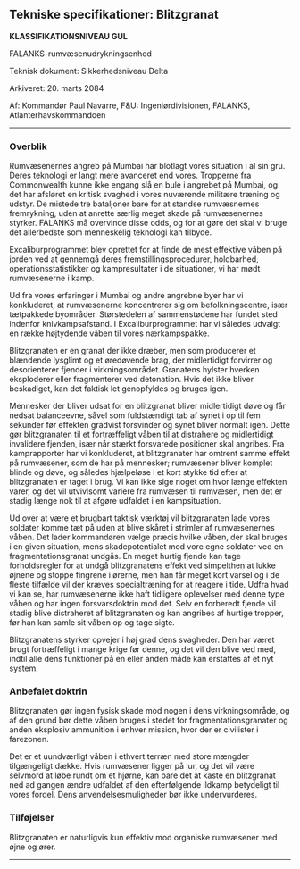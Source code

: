 ## Tekniske specifikationer: Blitzgranat

**KLASSIFIKATIONSNIVEAU GUL**

FALANKS-rumvæsenudrykningsenhed

Teknisk dokument: Sikkerhedsniveau Delta

Arkiveret: 20. marts 2084

Af: Kommandør Paul Navarre, F&U: Ingeniørdivisionen, FALANKS,
Atlanterhavskommandoen

------------------------------------------------------------------------

### Overblik

Rumvæsenernes angreb på Mumbai har blotlagt vores situation i al sin
gru. Deres teknologi er langt mere avanceret end vores. Tropperne fra
Commonwealth kunne ikke engang slå en bule i angrebet på Mumbai, og det
har afsløret en kritisk svaghed i vores nuværende militære træning og
udstyr. De mistede tre bataljoner bare for at standse rumvæsnernes
fremrykning, uden at anrette særlig meget skade på rumvæsenernes
styrker. FALANKS må overvinde disse odds, og for at gøre det skal vi
bruge det allerbedste som menneskelig teknologi kan tilbyde.

Excaliburprogrammet blev oprettet for at finde de mest effektive våben
på jorden ved at gennemgå deres fremstillingsprocedurer, holdbarhed,
operationsstatistikker og kampresultater i de situationer, vi har mødt
rumvæsenerne i kamp.

Ud fra vores erfaringer i Mumbai og andre angrebne byer har vi
konkluderet, at rumvæsenerne koncentrerer sig om befolkningscentre, især
tætpakkede byområder. Størstedelen af sammenstødene har fundet sted
indenfor knivkampsafstand. I Excaliburprogrammet har vi således udvalgt
en række højtydende våben til vores nærkampspakke.

Blitzgranaten er en granat der ikke dræber, men som producerer et
blændende lysglimt og et øredøvende brag, der midlertidigt forvirrer og
desorienterer fjender i virkningsområdet. Granatens hylster hverken
eksploderer eller fragmenterer ved detonation. Hvis det ikke bliver
beskadiget, kan det faktisk let genopfyldes og bruges igen.

Mennesker der bliver udsat for en blitzgranat bliver midlertidigt døve
og får nedsat balanceevne, såvel som fuldstændigt tab af synet i op til
fem sekunder før effekten gradvist forsvinder og synet bliver normalt
igen. Dette gør blitzgranaten til et fortræffeligt våben til at
distrahere og midlertidigt invalidere fjenden, især når stærkt
forsvarede positioner skal angribes. Fra kamprapporter har vi
konkluderet, at blitzgranater har omtrent samme effekt på rumvæsener,
som de har på mennesker; rumvæsener bliver komplet blinde og døve, og
således hjælpeløse i et kort stykke tid efter at blitzgranaten er taget
i brug. Vi kan ikke sige noget om hvor længe effekten varer, og det vil
utvivlsomt variere fra rumvæsen til rumvæsen, men det er stadig længe
nok til at afgøre udfaldet i en kampsituation.

Ud over at være et brugbart taktisk værktøj vil blitzgranaten lade vores
soldater komme tæt på uden at blive skåret i strimler af rumvæsenernes
våben. Det lader kommandøren vælge præcis hvilke våben, der skal bruges
i en given situation, mens skadepotentialet mod vore egne soldater ved
en fragmentationsgranat undgås. En meget hurtig fjende kan tage
forholdsregler for at undgå blitzgranatens effekt ved simpelthen at
lukke øjnene og stoppe fingrene i ørerne, men han får meget kort varsel
og i de fleste tilfælde vil der kræves specialtræning for at reagere i
tide. Udfra hvad vi kan se, har rumvæsenerne ikke haft tidligere
oplevelser med denne type våben og har ingen forsvarsdoktrin mod det.
Selv en forberedt fjende vil stadig blive distraheret af blitzgranaten
og kan angribes af hurtige tropper, før han kan samle sit våben op og
tage sigte.

Blitzgranatens styrker opvejer i høj grad dens svagheder. Den har været
brugt fortræffeligt i mange krige før denne, og det vil den blive ved
med, indtil alle dens funktioner på en eller anden måde kan erstattes af
et nyt system.

### Anbefalet doktrin

Blitzgranaten gør ingen fysisk skade mod nogen i dens virkningsområde,
og af den grund bør dette våben bruges i stedet for
fragmentationsgranater og anden eksplosiv ammunition i enhver mission,
hvor der er civilister i farezonen.

Det er et uundværligt våben i ethvert terræn med store mængder
tilgængeligt dække. Hvis rumvæsener ligger på lur, og det vil være
selvmord at løbe rundt om et hjørne, kan bare det at kaste en
blitzgranat ned ad gangen ændre udfaldet af den efterfølgende ildkamp
betydeligt til vores fordel. Dens anvendelsesmuligheder bør ikke
undervurderes.

### Tilføjelser

Blitzgranaten er naturligvis kun effektiv mod organiske rumvæsener med
øjne og ører.

------------------------------------------------------------------------
